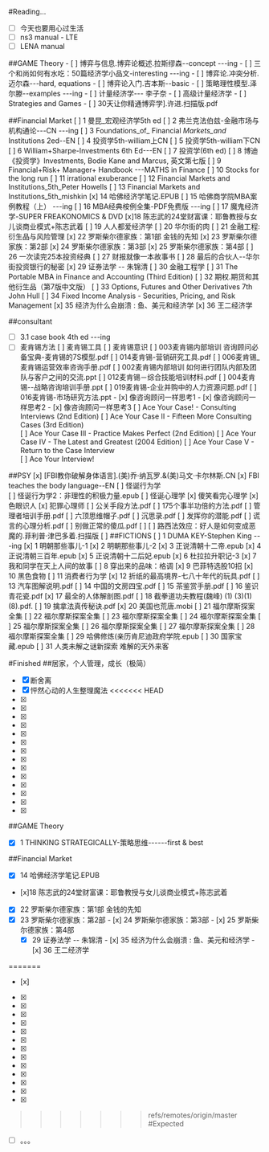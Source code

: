 #Reading...
- [ ] 今天也要用心过生活
- [ ] ns3 manual - LTE
- [ ] LENA manual

##GAME Theory
                - [ ] 博弈与信息.博弈论概述.拉斯缪森--concept ---ing
                - [ ] 三个和尚如何有水吃：50篇经济学小品文-interesting  ---ing
                - [ ] 博弈论.冲突分析.迈尔森---hard, equations
                - [ ] 博弈论入门.吉本斯--basic
                - [ ] 策略理性模型.泽尔滕--examples ---ing
                - [ ] 计量经济学--- 李子奈
                - [ ] 高级计量经济学
                - [ ] Strategies and Games
                - [ ] 30天让你精通博弈学].许进.扫描版.pdf
                
##Financial Market 
                [ ] 1 曼昆_宏观经济学5th ed
                [ ] 2 弗兰克法伯兹-金融市场与机构通论---CN ---ing
                [ ] 3 Foundations_of_ Financial _Markets_and_ Institutions 2ed--EN
                [ ] 4 投资学5th-william上CN
                [ ] 5 投资学5th-william下CN
                [ ] 6 William+Sharpe-Investments 6th Ed---EN
                [ ] 7 投资学(6th ed)
                [ ] 8 博迪《投资学》Investments, Bodie Kane and Marcus, 英文第七版
                [ ] 9 Financial+Risk+ Manager+ Handbook ---MATHS in  Finance
                [ ] 10 Stocks for the long run
                [ ] 11 irrational exuberance
                [ ] 12 Financial Markets and Institutions_5th_Peter Howells
                [ ] 13 Financial Markets and Institutions_5th_mishkin
                [x] 14 哈佛经济学笔记.EPUB
                [ ] 15 哈佛商学院MBA案例教程（上） ---ing
                [ ] 16 MBA经典桉例全集-PDF免费版 ---ing
                [ ] 17 魔鬼经济学-SUPER FREAKONOMICS & DVD
                [x]18  陈志武的24堂财富课：耶鲁教授与女儿谈商业模式+陈志武着
                [ ] 19 人人都爱经济学
                [ ] 20 华尔街的肉
                [ ] 21 金融工程: 衍生品与风险管理
                [x] 22 罗斯柴尔德家族：第1部 金钱的先知
                [x] 23 罗斯柴尔德家族：第2部
                [x] 24 罗斯柴尔德家族：第3部
                [x] 25 罗斯柴尔德家族：第4部
                [ ] 26 一次读完25本投资经典
                [ ] 27 财报就像一本故事书
                [ ] 28 最后的合伙人--华尔街投资银行的秘密
                [x] 29 证券法学 -- 朱锦清
                [ ] 30 金融工程学
                [ ] 31 The Portable MBA in Finance and Accounting (Third Edition)
                [ ] 32 期权.期货和其他衍生品（第7版中文版）
                [ ] 33 Options, Futures and Other Derivatives 7th John Hull
                [ ] 34 Fixed Income Analysis - Securities, Pricing, and Risk Management
                [x] 35 经济为什么会崩溃 : 鱼、美元和经济学
                [x] 36 王二经济学
                         
##consultant
- [ ] 3.1 case book 4th ed ---ing
- [ ] 麦肯锡方法
                [ ] 麦肯锡工具
                [ ] 麦肯锡意识
                [ ] 003麦肯锡内部培训 咨询顾问必备宝典-麦肯锡的7S模型.pdf
                [ ] 014麦肯锡-营销研究工具.pdf
                [ ] 006麦肯锡_麦肯锡运营效率咨询手册.pdf
                [ ] 002麦肯锡内部培训 如何进行团队内部及团队与客户之间的交流.ppt
                [ ] 012麦肯锡－综合技能培训材料.pdf
                [ ] 004麦肯锡--战略咨询培训手册.ppt
                [ ] 019麦肯锡-企业并购中的人力资源问题.pdf
                [ ] 016麦肯锡-市场研究方法.ppt
                - [x] 像咨询顾问一样思考1
                - [x] 像咨询顾问一样思考2
                - [x] 像咨询顾问一样思考3
                [ ] Ace Your Case! - Consulting Interviews (2nd Edition)
                [ ] Ace Your Case II - Fifteen More Consulting Cases (3rd Edition)    
                [ ] Ace Your Case III - Practice Makes Perfect (2nd Edition)
                [ ] Ace Your Case IV - The Latest and Greatest (2004 Edition)
                [ ] Ace Your Case V - Return to the Case Interview    
                [ ] Ace Your Interview!

##PSY
                   [x] [FBI教你破解身体语言].(美)乔·纳瓦罗.&(美)马文·卡尔林斯.CN
                   [x] FBI teaches the body language--EN
                   [ ] 怪诞行为学     
                   [ ] 怪诞行为学2：非理性的积极力量.epub
                   [ ] 怪诞心理学 
                   [x] 傻笑看完心理学 
                   [x] 色眼识人
                   [x] 犯罪心理师
                   [ ] 公关手段方法.pdf
                   [ ] 175个事半功倍的方法.pdf
                   [ ] 管理者培训手册.pdf
                   [ ] 六顶思维帽子.pdf
                   [ ] 沉思录.pdf
                   [ ] 发挥你的潜能.pdf
                   [ ] 谎言的心理分析.pdf
                   [ ] 别做正常的傻瓜.pdf
                   [ ] 
                   [ ] 路西法效应：好人是如何变成恶魔的.菲利普·津巴多着.扫描版
                   [ ] 
##FICTIONS
                [ ] 1 DUMA KEY-Stephen King ---ing
                [x] 1 明朝那些事儿-1
                [x] 2 明朝那些事儿-2
                [x] 3 正说清朝十二帝.epub
                [x] 4 正说清朝三百年.epub
                [x] 5 正说清朝十二后妃.epub
                [x] 6 杜拉拉升职记-3
                [x] 7 我和同学在天上人间的故事
                [ ] 8 穿出来的品味：格调
                [x] 9 巴菲特选股10招
                [x] 10 黑色食物
                [ ] 11 消费者行为学
                [x] 12 折纸的最高境界-七八十年代的玩具.pdf
                [ ] 13 汽车图解说明.pdf
                [ ] 14 中国的文房四宝.pdf
                [ ] 15 茶鉴赏手册.pdf
                [ ] 16 鉴识青花瓷.pdf
                [x] 17 最全的人体解剖图.pdf
                [ ] 18 截拳道功夫教程(魏峰) (1) (3)(1)(8).pdf. 
                [ ] 19 擒拿法真传秘诀.pdf 
                [x] 20 美国也荒唐.mobi
                [ ] 21 福尔摩斯探案全集
                [ ] 22 福尔摩斯探案全集
                [ ] 23 福尔摩斯探案全集
                [ ] 24 福尔摩斯探案全集
                [ ] 25 福尔摩斯探案全集
                [ ] 26 福尔摩斯探案全集
                [ ] 27 福尔摩斯探案全集
                [ ] 28 福尔摩斯探案全集
                [ ] 29 哈佛修炼(亲历肯尼迪政府学院.epub
                [ ] 30 国家宝藏.epub
                [ ] 31 人类未解之谜新探索  难解的天外来客
                       
#Finished
##居家，个人管理，成长（极简）
- [x] 断舍离
- [x] 怦然心动的人生整理魔法
<<<<<<< HEAD
- [x]
- [x]
- [x]
- [x]
- [x]
- [x]
- [x]
- [x]
- [x]
- [x]
- [x]
- [x]
- [x]
- [x]

##GAME Theory
- [x] 1 THINKING STRATEGICALLY-策略思维------first & best

##Financial Market 
- [x] 14 哈佛经济学笔记.EPUB
- [x]18  陈志武的24堂财富课：耶鲁教授与女儿谈商业模式+陈志武着
- [x] 22 罗斯柴尔德家族：第1部 金钱的先知
- [x] 23 罗斯柴尔德家族：第2部
                - [x] 24 罗斯柴尔德家族：第3部
                - [x] 25 罗斯柴尔德家族：第4部
  - [x] 29 证券法学 -- 朱锦清
              - [x] 35 经济为什么会崩溃 : 鱼、美元和经济学
                - [x] 36 王二经济学
                
=======
- [x] 
- [x] 
- [x] 
- [x] 
- [x] 
- [x] 
- [x] 
- [x] 
- [x] 
- [x] 
- [x] 
- [x] 
- [x] 
- [x] 

>>>>>>> refs/remotes/origin/master
#Expected
- [ ] 。。。





